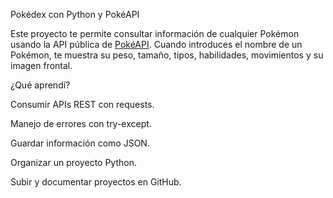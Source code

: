  Pokédex con Python y PokéAPI

Este proyecto te permite consultar información de cualquier Pokémon usando la API pública de [PokéAPI](https://pokeapi.co/). Cuando introduces el nombre de un Pokémon, te muestra su peso, tamaño, tipos, habilidades, movimientos y su imagen frontal.


¿Qué aprendí?

Consumir APIs REST con requests.

Manejo de errores con try-except.

Guardar información como JSON.

Organizar un proyecto Python.

Subir y documentar proyectos en GitHub.

